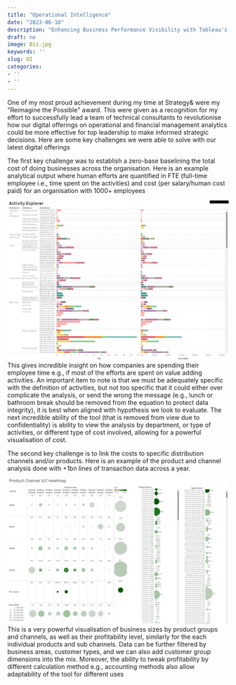 ```yaml
---
title: "Operational Intelligence"
date: "2023-06-18"
description: "Enhancing Business Performance Visibility with Tableau's Interactive Dashboard and Big Data"
draft: no
image: Biz.jpg
keywords: ''
slug: OI
categories:
- ''
- ''
---
```


One of my most proud achievement during my time at Strategy& were my "Reimagine the Possible" award. This were given as a recognition for my effort to successfully lead a team of technical consultants to revolutionise how our digital offerings on operational and financial management analytics could be more effective for top leadership to make informed strategic decisions. Here are some key challenges we were able to solve with our latest digital offerings

The first key challenge was to establish a zero-base baselining the total cost of doing businesses across the organisation. Here is an example analytical output where human efforts are quantified in FTE (full-time employee i.e., time spent on the activities) and cost (per salary/human cost paid) for an organisation with 1000+ employees

<img src="../../static/img/Workforce.png" width="1012" />
This gives incredible insight on how companies are spending their employee time e.g., if most of the efforts are spent on value adding activities. An important item to note is that we must be adequately specific with the definition of activities, but not too specific that it could either over complicate the analysis, or send the wrong the message (e.g., lunch or bathroom break should be removed from the equation to protect data integrity), it is best when aligned with hypothesis we look to evaluate. The next incredible ability of the tool (that is removed from view due to confidentiality) is ability to view the analysis by department, or type of activities, or different type of cost involved, allowing for a powerful visualisation of cost.


The second key challenge is to link the costs to specific distribution channels and/or products. Here is an example of the product and channel analysis done with +1bn lines of transaction data across a year. 

<img src="../../static/img/Product_Channel.png" width="1092" />
This is a very powerful visualisation of business sizes by product groups and channels, as well as their profitability level, similarly for the each individual products and sub channels. Data can be further filtered by business areas, customer types, and we can also add customer group dimensions into the mix. Moreover, the ability to tweak profitability by different calculation method e.g., accounting methods also allow adaptability of the tool for different uses
